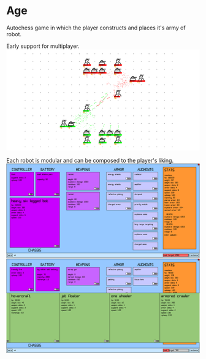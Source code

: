 # Age
Autochess game in which the player constructs and places it's army of robot.

Early support for multiplayer.
![](https://github.com/jacopograndi/arena/blob/main/arena_gameplay.png?raw=true)


Each robot is modular and can be composed to the player's liking.
![](https://github.com/jacopograndi/arena/blob/main/arena_unit.png?raw=true)
![](https://github.com/jacopograndi/arena/blob/main/arena_unit_detail.png?raw=true)
